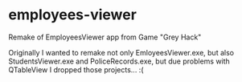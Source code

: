 # employees-viewer
Remake of EmployeesViewer app from Game "Grey Hack"

Originally I wanted to remake not only EmloyeesViewer.exe, but also StudentsViewer.exe and PoliceRecords.exe, but due problems with QTableView I dropped those projects... :(

